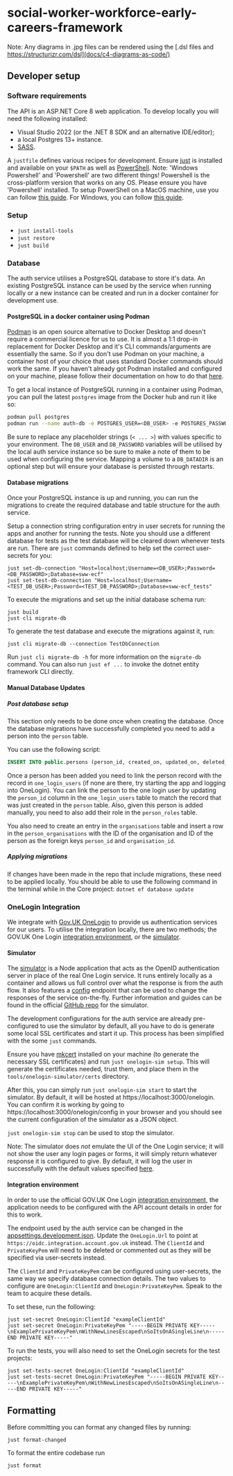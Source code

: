 # social-worker-workforce-early-careers-framework

Note: Any diagrams in .jpg files can be rendered using the [.dsl files and https://structurizr.com/dsl](docs/c4-diagrams-as-code/)

## Developer setup

### Software requirements

The API is an ASP.NET Core 8 web application. To develop locally you will need the following installed:

- Visual Studio 2022 (or the .NET 8 SDK and an alternative IDE/editor);
- a local Postgres 13+ instance.
- [SASS](https://sass-lang.com/install).

A `justfile` defines various recipes for development. Ensure [just](https://just.systems/) is installed and available on your `$PATH` as well as [PowerShell](https://microsoft.com/PowerShell).
Note: 'Windows Powershell' and 'Powershell' are two different things! Powershell is the cross-platform version that works on any OS.
Please ensure you have 'Powershell' installed.
To setup PowerShell on a MacOS machine, use you can follow [this guide](https://learn.microsoft.com/en-us/powershell/scripting/install/installing-powershell-on-macos?view=powershell-7.4). For Windows, you can follow [this guide](https://learn.microsoft.com/en-us/powershell/scripting/install/installing-powershell-on-windows?view=powershell-7.4).

### Setup

- `just install-tools`
- `just restore`
- `just build`

### Database

The auth service utilises a PostgreSQL database to store it's data. An existing PostgreSQL instance can be used by the service when running locally or a new instance can be created and run in a docker container for development use.

#### PostgreSQL in a docker container using Podman

[Podman](https://podman.io) is an open source alternative to Docker Desktop and doesn't require a commercial licence for us to use. It is almost a 1:1 drop-in replacement for Docker Desktop and it's CLI commands/arguments are essentially the same. So if you don't use Podman on your machine, a container host of your choice that uses standard Docker commands should work the same.
If you haven't already got Podman installed and configured on your machine, please follow their documentation on how to do that [here](https://podman.io/get-started).

To get a local instance of PostgreSQL running in a container using Podman, you can pull the latest `postgres` image from the Docker hub and run it like so:

```zsh
podman pull postgres
podman run --name auth-db -e POSTGRES_USER=<DB_USER> -e POSTGRES_PASSWORD=<DB_PASSWORD> -p 5432:5432 -v <DB_DATADIR> -d postgres
```

Be sure to replace any placeholder strings (`< ... >`) with values specific to your environment.
The `DB_USER` and `DB_PASSWORD` variables will be utilised by the local auth service instance so be sure to make a note of them to be used when configuring the service. Mapping a volume to a `DB_DATADIR` is an optional step but will ensure your database is persisted through restarts.

#### Database migrations

Once your PostgreSQL instance is up and running, you can run the migrations to create the required database and table structure for the auth service.

Setup a connection string configuration entry in user secrets for running the apps and another for running the tests.
Note you should use a different database for tests as the test database will be cleared down whenever tests are run.
There are `just` commands defined to help set the correct user-secrets for you:

```shell
just set-db-connection "Host=localhost;Username=<DB_USER>;Password=<DB_PASSWORD>;Database=sww-ecf"
just set-test-db-connection "Host=localhost;Username=<TEST_DB_USER>;Password=<TEST_DB_PASSWORD>;Database=sww-ecf_tests"
```

To execute the migrations and set up the initial database schema run:

```shell
just build
just cli migrate-db
```

To generate the test database and execute the migrations against it, run:

```shell
just cli migrate-db --connection TestDbConnection
```

Run `just cli migrate-db -h` for more information on the `migrate-db` command.
You can also run `just ef ...` to invoke the dotnet entity framework CLI directly.

#### Manual Database Updates
##### Post database setup
This section only needs to be done once when creating the database. Once the database migrations have successfully completed you need to add a person into the `person` table.

You can use the following script:
```sql
INSERT INTO public.persons (person_id, created_on, updated_on, deleted_on, trn, first_name, middle_name, last_name, date_of_birth, email_address, national_insurance_number) VALUES ('<GUID_HERE>', NOW(), null, null, '<SOCIAL_WORK_ENGLAND_ID>', '<FIRST_NAME>', ' ', '<LAST_NAME>', '<DATE_OF_BIRTH>', null, null);
```

Once a person has been added you need to link the person record with the record in `one_login_users` (if none are there, try starting the app and logging into OneLogin). You can link the person to the one login user by updating the `person_id` column in the `one_login_users` table to match the record that was just created in the `person` table. Also, given this person is added manually, you need to also add their role in the `person_roles` table.

You also need to create an entry in the `organisations` table and insert a row in the `person_organisations` with the ID of the organisation and ID of the person as the foreign keys `person_id` and `organisation_id`.

##### Applying migrations
If changes have been made in the repo that include migrations, these need to be applied locally. You should be able to use the following command in the terminal while in the Core project:
`dotnet ef database update`

### OneLogin Integration

We integrate with [Gov.UK OneLogin](https://www.sign-in.service.gov.uk/documentation) to provide us authentication services for our users. To utilise the integration locally, there are two methods; the GOV.UK One Login [integration environment](https://docs.sign-in.service.gov.uk/integrate-with-integration-environment/), or the [simulator](https://github.com/govuk-one-login/simulator).

#### Simulator

The [simulator](https://github.com/govuk-one-login/simulator) is a Node application that acts as the OpenID authentication server in place of the real One Login service. It runs entirely locally as a container and allows us full control over what the response is from the auth flow. It also features a [config](https://github.com/govuk-one-login/simulator/blob/main/docs/configuration.md) endpoint that can be used to change the responses of the service on-the-fly. Further information and guides can be found in the official [GitHub repo](https://github.com/govuk-one-login/simulator) for the simulator.

The development configurations for the auth service are already pre-configured to use the simulator by default, all you have to do is generate some local SSL certificates and start it up.
This process has been simplified with the some `just` commands.

Ensure you have [mkcert](https://github.com/FiloSottile/mkcert?tab=readme-ov-file#installation) installed on your machine (to generate the necessary SSL certificates) and run `just onelogin-sim setup`. This will generate the certificates needed, trust them, and place them in the `tools/onelogin-simulator/certs` directory.

After this, you can simply run `just onelogin-sim start` to start the simulator. By default, it will be hosted at https://localhost:3000/onelogin. You can confirm it is working by going to https://localhost:3000/onelogin/config in your browser and you should see the current configuration of the simulator as a JSON object.

`just onelogin-sim stop` can be used to stop the simulator.

Note: The simulator does *not* emulate the UI of the One Login service; it will not show the user any login pages or forms, it will simply return whatever response it is configured to give. By default, it will log the user in successfully with the default values specified [here](https://github.com/govuk-one-login/simulator).

#### Integration environment

In order to use the official GOV.UK One Login [integration environment](https://docs.sign-in.service.gov.uk/integrate-with-integration-environment/), the application needs to be configured with the API account details in order for this to work.

The endpoint used by the auth service can be changed in the [appsettings.development.json](Dfe.Sww.Ecf\src\Dfe.Sww.Ecf.AuthorizeAccess\appsettings.Development.json). Update the `OneLogin.Url` to point at `https://oidc.integration.account.gov.uk` instead. The `ClientId` and `PrivateKeyPem` will need to be deleted or commented out as they will be specified via user-secrets instead.

The `ClientId` and `PrivateKeyPem` can be configured using user-secrets, the same way we specify database connection details.
The two values to configure are `OneLogin:ClientId` and `OneLogin:PrivateKeyPem`. Speak to the team to acquire these details.

To set these, run the following:

```shell
just set-secret OneLogin:ClientId "exampleClientId"
just set-secret OneLogin:PrivateKeyPem "-----BEGIN PRIVATE KEY-----\nExamplePrivateKeyPem\nWithNewLinesEscaped\nSoItsOnASingleLine\n-----END PRIVATE KEY-----"
```

To run the tests, you will also need to set the OneLogin secrets for the test projects:

```shell
just set-tests-secret OneLogin:ClientId "exampleClientId"
just set-tests-secret OneLogin:PrivateKeyPem "-----BEGIN PRIVATE KEY-----\nExamplePrivateKeyPem\nWithNewLinesEscaped\nSoItsOnASingleLine\n-----END PRIVATE KEY-----"
```

## Formatting

Before committing you can format any changed files by running:

```shell
just format-changed
```

To format the entire codebase run

```shell
just format
```
